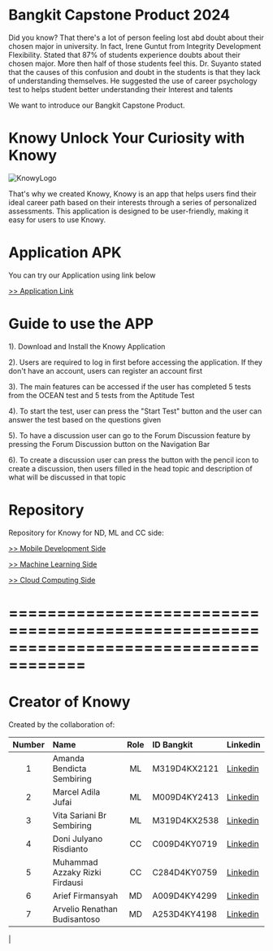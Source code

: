 # Bangkit Capstone Product 2024

Did you know? That there's a lot of person feeling lost abd doubt about their chosen major in university. In fact, Irene Guntut from Integrity Development Flexibility. Stated that 87% of students experience doubts about their chosen major. More then half of those students feel this. Dr. Suyanto stated that the causes of this confusion and doubt in the students is that they lack of understanding themselves. He suggested the use of career psychology test to helps student better understanding their Interest and talents 

We want to introduce our Bangkit Capstone Product.

# Knowy Unlock Your Curiosity with Knowy

![KnowyLogo](https://github.com/MarcelTRG/Git-Test/blob/master/Asset/Logo%20Knowy.png)

That's why we created Knowy, Knowy is an app that helps users find their ideal career path based on their interests through a series of personalized assessments.
This application is designed to be user-friendly, making it easy for users to use Knowy.

# Application APK

You can try our Application using link below

[>> Application Link](https://drive.google.com/drive/folders/1iX5iCcO-ZGvUTxLpqHYhFn1i4EX6wGdX?usp=sharing)

# Guide to use the APP

1). Download and Install the Knowy Application

2). Users are required to log in first before accessing the application. If they don't have an account, users can register an account first

3). The main features can be accessed if the user has completed 5 tests from the OCEAN test and 5 tests from the Aptitude Test

4). To start the test, user can press the "Start Test" button and the user can answer the test based on the questions given

5). To have a discussion user can go to the Forum Discussion feature by pressing the Forum Discussion button on the Navigation Bar

6). To create a discussion user can press the button with the pencil icon to create a discussion, then users filled in the head topic and description of what will be discussed in that topic

# Repository

Repository for Knowy for ND, ML and CC side:

[>> Mobile Development Side](https://github.com/Capstone-project-Knowy/Mobile-Development)

[>> Machine Learning Side](https://github.com/Capstone-project-Knowy/machine-learn)

[>> Cloud Computing Side](https://github.com/Capstone-project-Knowy/new-cloud)


# ======================================================================================

# Creator of Knowy

Created by the collaboration of:


| Number  | Name                       | Role  | ID Bangkit | Linkedin |
|:-------:|:------------------------------|:-----:|:-----------|:---------|
|     1   | Amanda Bendicta Sembiring     |   ML  |M319D4KX2121|[Linkedin](https://www.linkedin.com/in/amanda-bendicta-sembiring)|
|     2   | Marcel Adila Jufai            |   ML  |M009D4KY2413|[Linkedin](https://www.linkedin.com/in/marcel-jufai-256a7b2b5/)|
|     3   | Vita Sariani Br Sembiring     |   ML  |M319D4KX2538|[Linkedin](http://linkedin.com/in/vita-sariani-959207222)|
|     4   | Doni Julyano Risdianto        |   CC  |C009D4KY0719|[Linkedin](https://www.linkedin.com/in/dnjlynrsdnt/)|
|     5   | Muhammad Azzaky Rizki Firdausi|   CC  |C284D4KY0759|[Linkedin](https://www.linkedin.com/in/azzaky-rizki/)|
|     6   | Arief Firmansyah              |   MD  |A009D4KY4299|[Linkedin](https://www.linkedin.com/in/arief-firmansyah-55084a22b/)|
|     7   | Arvelio Renathan Budisantoso              |   MD  |A253D4KY4198|[Linkedin](https://www.linkedin.com/in/arveliorenathan/)|
|

